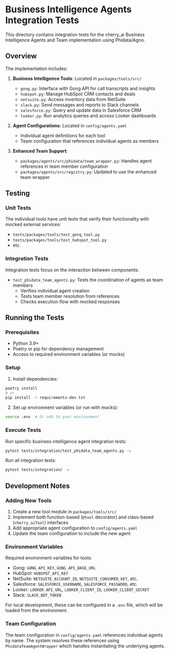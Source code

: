 # Business Intelligence Agents Integration Tests

This directory contains integration tests for the cherry_ai Business Intelligence Agents and Team implementation using Phidata/Agno.

## Overview

The implementation includes:

1. **Business Intelligence Tools**: Located in `packages/tools/src/`

   - `gong.py`: Interface with Gong API for call transcripts and insights
   - `hubspot.py`: Manage HubSpot CRM contacts and deals
   - `netsuite.py`: Access inventory data from NetSuite
   - `slack.py`: Send messages and reports to Slack channels
   - `salesforce.py`: Query and update data in Salesforce CRM
   - `looker.py`: Run analytics queries and access Looker dashboards

2. **Agent Configurations**: Located in `config/agents.yaml`

   - Individual agent definitions for each tool
   - Team configuration that references individual agents as members

3. **Enhanced Team Support**:
   - `packages/agents/src/phidata/team_wrapper.py`: Handles agent references in team member configuration
   - `packages/agents/src/registry.py`: Updated to use the enhanced team wrapper

## Testing

### Unit Tests

The individual tools have unit tests that verify their functionality with mocked external services:

- `tests/packages/tools/test_gong_tool.py`
- `tests/packages/tools/test_hubspot_tool.py`
- etc.

### Integration Tests

Integration tests focus on the interaction between components:

- `test_phidata_team_agents.py`: Tests the coordination of agents as team members
  - Verifies individual agent creation
  - Tests team member resolution from references
  - Checks execution flow with mocked responses

## Running the Tests

### Prerequisites

- Python 3.9+
- Poetry or pip for dependency management
- Access to required environment variables (or mocks)

### Setup

1. Install dependencies:

```bash
poetry install
# or
pip install -r requirements-dev.txt
```

2. Set up environment variables (or run with mocks):

```bash
source .env  # Or add to your environment
```

### Execute Tests

Run specific business intelligence agent integration tests:

```bash
pytest tests/integration/test_phidata_team_agents.py -v
```

Run all integration tests:

```bash
pytest tests/integration/ -v
```

## Development Notes

### Adding New Tools

1. Create a new tool module in `packages/tools/src/`
2. Implement both function-based (`@tool` decorator) and class-based (`cherry_aiTool`) interfaces
3. Add appropriate agent configuration to `config/agents.yaml`
4. Update the team configuration to include the new agent

### Environment Variables

Required environment variables for tools:

- Gong: `GONG_API_KEY`, `GONG_API_BASE_URL`
- HubSpot: `HUBSPOT_API_KEY`
- NetSuite: `NETSUITE_ACCOUNT_ID`, `NETSUITE_CONSUMER_KEY`, etc.
- Salesforce: `SALESFORCE_USERNAME`, `SALESFORCE_PASSWORD`, etc.
- Looker: `LOOKER_API_URL`, `LOOKER_CLIENT_ID`, `LOOKER_CLIENT_SECRET`
- Slack: `SLACK_BOT_TOKEN`

For local development, these can be configured in a `.env` file, which will be loaded from the environment.

### Team Configuration

The team configuration in `config/agents.yaml` references individual agents by name. The system resolves these references using `PhidataTeamAgentWrapper` which handles instantiating the underlying agents.
